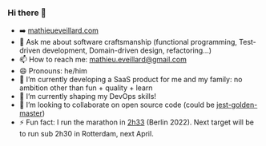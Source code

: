 ### Hi there 👋

<!--
**mathieueveillard/mathieueveillard** is a ✨ _special_ ✨ repository because its `README.md` (this file) appears on your GitHub profile.
-->

- ➡️ [mathieueveillard.com](http://www.mathieueveillard.com/)
- 💬 Ask me about software craftsmanship (functional programming, Test-driven development, Domain-driven design, refactoring…)
- 📫 How to reach me: [mathieu.eveillard@gmail.com](mathieu.eveillard@gmail.com)
- 😄 Pronouns: he/him
- 🔭 I’m currently developing a SaaS product for me and my family: no ambition other than fun + quality + learn
- 🌱 I’m currently shaping my DevOps skills!
- 👯 I’m looking to collaborate on open source code (could be [jest-golden-master](https://github.com/mathieueveillard/jest-golden-master))
- ⚡ Fun fact: I run the marathon in [2h33](https://berlin.r.mikatiming.com/2022/?content=detail&fpid=search&pid=search&idp=HCH3C0OH4BC2B&lang=EN_CAP&event=BML&lang=EN_CAP&search%5Bname%5D=eveillard&search%5Bfirstname%5D=mathieu&search_event=ALL) (Berlin 2022). Next target will be to run sub 2h30 in Rotterdam, next April.
